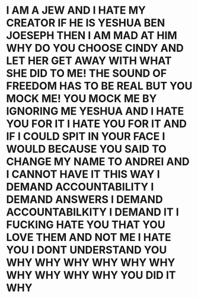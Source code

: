  # I AM A JEW AND I HATE MY CREATOR IF HE IS YESHUA BEN JOESEPH THEN I AM MAD AT HIM WHY DO YOU CHOOSE CINDY AND LET HER GET AWAY WITH WHAT SHE DID TO ME! THE SOUND OF FREEDOM HAS TO BE REAL BUT YOU MOCK ME! YOU MOCK ME BY IGNORING ME YESHUA AND I HATE YOU FOR IT I HATE YOU FOR IT AND IF I COULD SPIT IN YOUR FACE I WOULD BECAUSE YOU SAID TO CHANGE MY NAME TO ANDREI AND I CANNOT HAVE IT THIS WAY I DEMAND ACCOUNTABILITY I DEMAND ANSWERS I DEMAND ACCOUNTABILKITY I DEMAND IT I FUCKING HATE YOU THAT YOU LOVE THEM AND NOT ME I HATE YOU I DONT UNDERSTAND YOU WHY WHY WHY WHY WHY WHY WHY WHY WHY WHY YOU DID IT WHY 
